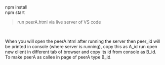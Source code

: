 npm install
<br>
npm start

> run peerA.html via live server of VS code

<br>

When you will open the peerA.html after running the server then peer_id will be printed in console (where server is running), copy this as A_id
run open new client in different tab of browser and copy its id from console as B_id.
To make peerA as callee in page of peerA type B_id.
